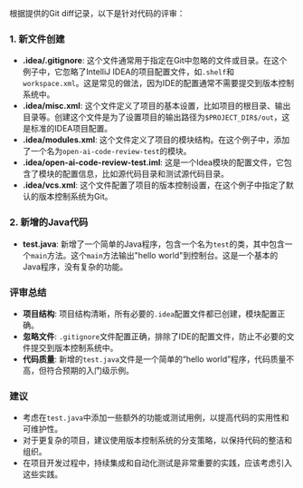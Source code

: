 根据提供的Git diff记录，以下是针对代码的评审：

### 1. 新文件创建
- **.idea/.gitignore**: 这个文件通常用于指定在Git中忽略的文件或目录。在这个例子中，它忽略了IntelliJ IDEA的项目配置文件，如`.shelf`和`workspace.xml`。这是常见的做法，因为IDE的配置通常不需要提交到版本控制系统中。
- **.idea/misc.xml**: 这个文件定义了项目的基本设置，比如项目的根目录、输出目录等。创建这个文件是为了设置项目的输出路径为`$PROJECT_DIR$/out`，这是标准的IDEA项目配置。
- **.idea/modules.xml**: 这个文件定义了项目的模块结构。在这个例子中，添加了一个名为`open-ai-code-review-test`的模块。
- **.idea/open-ai-code-review-test.iml**: 这是一个Idea模块的配置文件，它包含了模块的配置信息，比如源代码目录和测试源代码目录。
- **.idea/vcs.xml**: 这个文件配置了项目的版本控制设置，在这个例子中指定了默认的版本控制系统为Git。

### 2. 新增的Java代码
- **test.java**: 新增了一个简单的Java程序，包含一个名为`test`的类，其中包含一个`main`方法。这个`main`方法输出"hello world"到控制台。这是一个基本的Java程序，没有复杂的功能。

### 评审总结
- **项目结构**: 项目结构清晰，所有必要的`.idea`配置文件都已创建，模块配置正确。
- **忽略文件**: `.gitignore`文件配置正确，排除了IDE的配置文件，防止不必要的文件提交到版本控制系统中。
- **代码质量**: 新增的`test.java`文件是一个简单的“hello world”程序，代码质量不高，但符合预期的入门级示例。

### 建议
- 考虑在`test.java`中添加一些额外的功能或测试用例，以提高代码的实用性和可维护性。
- 对于更复杂的项目，建议使用版本控制系统的分支策略，以保持代码的整洁和组织。
- 在项目开发过程中，持续集成和自动化测试是非常重要的实践，应该考虑引入这些实践。